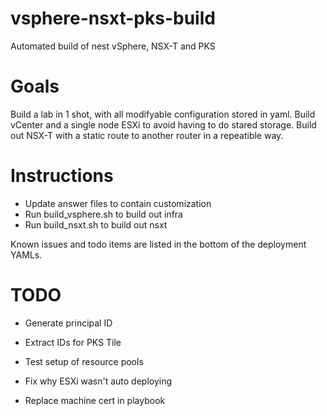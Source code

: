 # vsphere-nsxt-pks-build
Automated build of nest vSphere, NSX-T and PKS

# Goals
Build a lab in 1 shot, with all modifyable configuration stored in yaml.
Build vCenter and a single node ESXi to avoid having to do stared storage.
Build out NSX-T with a static route to another router in a repeatible way.

# Instructions
 - Update answer files to contain customization
 - Run build_vsphere.sh to build out infra
 - Run build_nsxt.sh to build out nsxt

 Known issues and todo items are listed in the bottom of the deployment YAMLs.

 
# TODO
- Generate principal ID
- Extract IDs for PKS Tile
- Test setup of resource pools
- Fix why ESXi wasn't auto deploying

- Replace machine cert in playbook